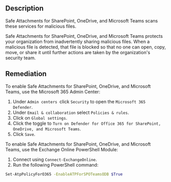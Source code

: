 ## Description

Safe Attachments for SharePoint, OneDrive, and Microsoft Teams scans these services for malicious files.

Safe Attachments for SharePoint, OneDrive, and Microsoft Teams protects your organization from inadvertently sharing malicious files. When a malicious file is detected, that file is blocked so that no one can open, copy, move, or share it until further actions are taken by the organization's security team.

## Remediation

To enable Safe Attachments for SharePoint, OneDrive, and Microsoft Teams, use the Microsoft 365 Admin Center:

1. Under `Admin centers `click `Security` to open the `Microsoft 365 Defender`.
2. Under `Email & collaboration` select `Policies & rules`.
3. Click on `Global settings`.
4. Click the toggle to `Turn on Defender for Office 365 for SharePoint, OneDrive, and Microsoft Teams`.
5. Click `Save`.

To enable Safe Attachments for SharePoint, OneDrive, and Microsoft Teams, use the Exchange Online PowerShell Module:

1. Connect using `Connect-ExchangeOnline`.
2. Run the following PowerShell command:

```bash
Set-AtpPolicyForO365 -EnableATPForSPOTeamsODB $True
```